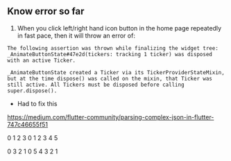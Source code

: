 ## Know error so far
1. When you click left/right hand icon button in the home page repeatedly in fast pace, then it will throw an error of: 
 ```
The following assertion was thrown while finalizing the widget tree:
_AnimateButtonState#47e2d(tickers: tracking 1 ticker) was disposed with an active Ticker.

_AnimateButtonState created a Ticker via its TickerProviderStateMixin, but at the time dispose() was called on the mixin, that Ticker was still active. All Tickers must be disposed before calling super.dispose().
```

- Had to fix this


https://medium.com/flutter-community/parsing-complex-json-in-flutter-747c46655f51

0 1 2 3 0 1 2 3 4 5  

0 3 2 1 0 5 4 3 2 1